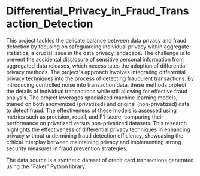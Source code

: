 # Differential_Privacy_in_Fraud_Transaction_Detection

This project tackles the delicate balance between data privacy and fraud detection by focusing on safeguarding individual privacy within aggregate statistics, a crucial issue in the data privacy landscape. The challenge is to prevent the accidental disclosure of sensitive personal information from aggregated data releases, which necessitates the adoption of differential privacy methods. The project's approach involves integrating differential privacy techniques into the process of detecting fraudulent transactions. By introducing controlled noise into transaction data, these methods protect the details of individual transactions while still allowing for effective fraud analysis. The project leverages specialized machine learning models, trained on both anonymized (privatized) and original (non-privatized) data, to detect fraud. The effectiveness of these models is assessed using metrics such as precision, recall, and F1-score, comparing their performance on privatized versus non-privatized datasets. This research highlights the effectiveness of differential privacy techniques in enhancing privacy without undermining fraud detection efficiency, showcasing the critical interplay between maintaining privacy and implementing strong security measures in fraud prevention strategies.


The data source is a synthetic dataset of credit card transactions generated using the ”Faker” Python library.
